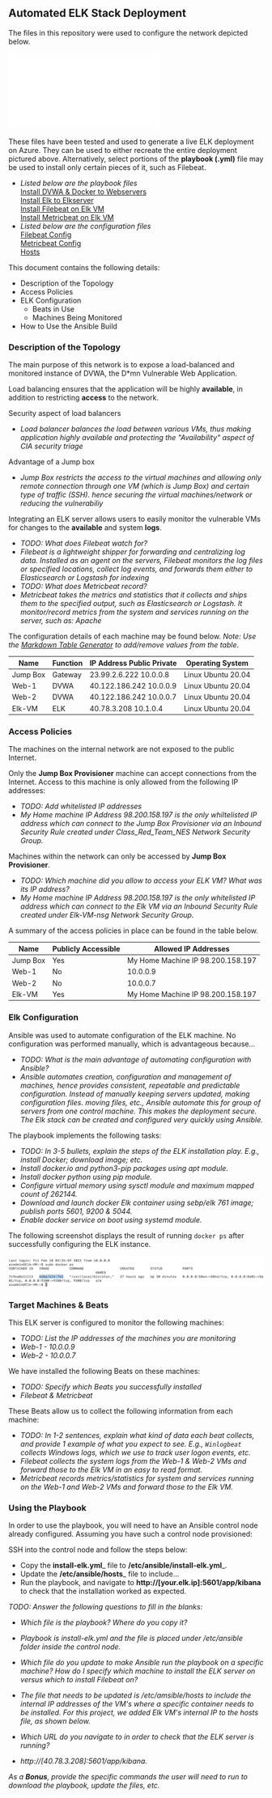 ## Automated ELK Stack Deployment

The files in this repository were used to configure the network depicted below.

![Network Diagram](diagrams/Cybersecurity_Project1_Network_Diagram.pdf)

These files have been tested and used to generate a live ELK deployment on Azure. They can be used to either recreate the entire deployment pictured above. Alternatively, select portions of the __playbook (.yml)__ file may be used to install only certain pieces of it, such as Filebeat.

  - _Listed below are the playbook files_  
       [Install DVWA & Docker to Webservers](ansible/my-playbook.yml)    
       [Install Elk to Elkserver](ansible/install-elk.yml)  
       [Install Filebeat on Elk VM](ansible/filebeat-playbook.yml)  
       [Install Metricbeat on Elk VM](ansible/metricbeat-playbook.yml)  
 - _Listed below are the configuration files_  
       [Filebeat Config](ansible/filebeat-config.yml)  
       [Metricbeat Config](ansible/metricbeat-config.yml)  
       [Hosts](ansible/hosts)  

This document contains the following details:
- Description of the Topology
- Access Policies
- ELK Configuration
  - Beats in Use
  - Machines Being Monitored
- How to Use the Ansible Build


### Description of the Topology

The main purpose of this network is to expose a load-balanced and monitored instance of DVWA, the D*mn Vulnerable Web Application.

Load balancing ensures that the application will be highly __available__, in addition to restricting __access__ to the network.  

Security aspect of load balancers  
  - _Load balancer balances the load between various VMs, thus making application highly available and protecting the "Availability" aspect of CIA security triage_  
    
Advantage of a Jump box  
  - _Jump Box restricts the access to the virtual machines and allowing only remote connection through one VM (which is Jump Box) and certain type of traffic (SSH). hence securing the virtual machines/network or reducing the vulnerabiliy_


Integrating an ELK server allows users to easily monitor the vulnerable VMs for changes to the __available__ and system __logs__.
- _TODO: What does Filebeat watch for?_
- _Filebeat is a lightweight shipper for forwarding and centralizing log data. Installed as an agent on the servers, Filebeat monitors the log files or specified locations, collect log events, and forwards them either to Elasticsearch or Logstash for indexing_
- _TODO: What does Metricbeat record?_
- _Metricbeat takes the metrics and statistics that it collects and ships them to the specified output, such as Elasticsearch or Logstash. It monitor/record metrics from the system and services running on the server, such as: Apache_

The configuration details of each machine may be found below.
_Note: Use the [Markdown Table Generator](http://www.tablesgenerator.com/markdown_tables) to add/remove values from the table_.

| Name     	| Function 	| IP Address Public Private 	| Operating System   	|
|----------	|----------	|---------------------------	|--------------------	|
| Jump Box 	| Gateway  	| 23.99.2.6.222 10.0.0.8    	| Linux Ubuntu 20.04 	|
| Web-1    	| DVWA     	| 40.122.186.242 10.0.0.9   	| Linux Ubuntu 20.04 	|
| Web-2    	| DVWA     	| 40.122.186.242 10.0.0.7   	| Linux Ubuntu 20.04 	|
| Elk-VM   	| ELK      	| 40.78.3.208 10.1.0.4      	| Linux Ubuntu 20.04 	|


### Access Policies

The machines on the internal network are not exposed to the public Internet.

Only the __Jump Box Provisioner__ machine can accept connections from the Internet. Access to this machine is only allowed from the following IP addresses:
- _TODO: Add whitelisted IP addresses_
- _My Home machine IP Address 98.200.158.197 is the only whiltelisted IP address which can connect to the Jump Box Provisioner via an Inbound Security Rule created under Class_Red_Team_NES Network Security Group._

Machines within the network can only be accessed by __Jump Box Provisioner__.
- _TODO: Which machine did you allow to access your ELK VM? What was its IP address?_
- _My Home machine IP Address 98.200.158.197 is the only whitelisted IP address which can connect to the Elk VM via an Inbound Security Rule created under Elk-VM-nsg Network Security Group._

A summary of the access policies in place can be found in the table below.

| Name     	| Publicly Accessible 	| Allowed IP Addresses               	|
|----------	|---------------------	|------------------------------------	|
| Jump Box 	| Yes                 	| My Home Machine IP  98.200.158.197 	|
| Web-1    	| No                  	| 10.0.0.9                           	|
| Web-2    	| No                  	| 10.0.0.7                           	|
| Elk-VM   	| Yes                 	| My Home Machine IP  98.200.158.197 	|

### Elk Configuration

Ansible was used to automate configuration of the ELK machine. No configuration was performed manually, which is advantageous because...
- _TODO: What is the main advantage of automating configuration with Ansible?_
- _Ansible automates creation, configuration and management of machines, hence provides consistent, repeatable and predictable configuration. Instead of manually keeping servers updated, making configuration files. moving files, etc., Ansible automate this for group of servers from one control machine. This makes the deployment secure. The Elk stack can be created and configured very quickly using Ansible._

The playbook implements the following tasks:
- _TODO: In 3-5 bullets, explain the steps of the ELK installation play. E.g., install Docker; download image; etc._
- _Install docker.io and python3-pip packages using apt module._
- _Install docker python using pip module._
- _Configure virtual memory using sysctl module and maximum mapped count of 262144._
- _Download and launch docker Elk container using sebp/elk 761 image; publish ports 5601, 9200 & 5044._
- _Enable docker service on boot using systemd module._

The following screenshot displays the result of running `docker ps` after successfully configuring the ELK instance.

![TODO: Update the path with the name of your screenshot of docker ps output](Images/docker_ps_output.png)

### Target Machines & Beats
This ELK server is configured to monitor the following machines:
- _TODO: List the IP addresses of the machines you are monitoring_
- _Web-1 - 10.0.0.9_
- _Web-2 - 10.0.0.7_

We have installed the following Beats on these machines:
- _TODO: Specify which Beats you successfully installed_
- _Filebeat & Metricbeat_

These Beats allow us to collect the following information from each machine:
- _TODO: In 1-2 sentences, explain what kind of data each beat collects, and provide 1 example of what you expect to see. E.g., `Winlogbeat` collects Windows logs, which we use to track user logon events, etc._
- _Filebeat collects the system logs from the Web-1 & Web-2 VMs and forward those to the Elk VM in an easy to read format._
- _Metricbeat records metrics/statistics for system and services running on the Web-1 and Web-2 VMs and forward those to the Elk VM._

### Using the Playbook
In order to use the playbook, you will need to have an Ansible control node already configured. Assuming you have such a control node provisioned:

SSH into the control node and follow the steps below:
- Copy the __install-elk.yml___ file to __/etc/ansible/install-elk.yml___.
- Update the __/etc/ansible/hosts___ file to include...
- Run the playbook, and navigate to __http://[your.elk.ip]:5601/app/kibana__ to check that the installation worked as expected.

_TODO: Answer the following questions to fill in the blanks:_
- _Which file is the playbook? Where do you copy it?_
- _Playbook is install-elk.yml and the file is placed under /etc/ansible folder inside the control node._
- _Which file do you update to make Ansible run the playbook on a specific machine? How do I specify which machine to install the ELK server on versus which to install Filebeat on?_
- _The file that needs to be updated is /etc/amsible/hosts to include the internal IP addresses of the VM's where a specific container needs to be installed. For this project, we added Elk VM's internal IP to the hosts file, as shown below._

- _Which URL do you navigate to in order to check that the ELK server is running?_
- _http://[40.78.3.208]:5601/app/kibana._

_As a **Bonus**, provide the specific commands the user will need to run to download the playbook, update the files, etc._
